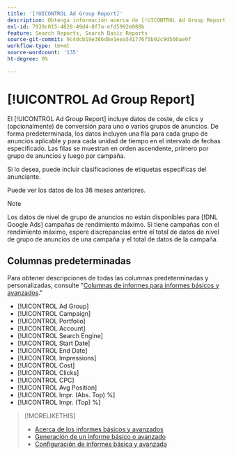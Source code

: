 ```yaml
---
title: '[!UICONTROL Ad Group Report]'
description: Obtenga información acerca de [!UICONTROL Ad Group Report].
exl-id: 7939c015-4828-49d4-8f7a-efd5992e088b
feature: Search Reports, Search Basic Reports
source-git-commit: 9c4dcb19e386d8e1eea541776f5b92c9d500ae9f
workflow-type: tm+mt
source-wordcount: '135'
ht-degree: 0%

---
```


# [!UICONTROL Ad Group Report]

El [!UICONTROL Ad Group Report] incluye datos de coste, de clics y (opcionalmente) de conversión para uno o varios grupos de anuncios. De forma predeterminada, los datos incluyen una fila para cada grupo de anuncios aplicable y para cada unidad de tiempo en el intervalo de fechas especificado. Las filas se muestran en orden ascendente, primero por grupo de anuncios y luego por campaña.

Si lo desea, puede incluir clasificaciones de etiquetas específicas del anunciante.

Puede ver los datos de los 36 meses anteriores.

>[!NOTE]
>
>Los datos de nivel de grupo de anuncios no están disponibles para [!DNL Google Ads] campañas de rendimiento máximo. Si tiene campañas con el rendimiento máximo, espere discrepancias entre el total de datos de nivel de grupo de anuncios de una campaña y el total de datos de la campaña.

## Columnas predeterminadas

Para obtener descripciones de todas las columnas predeterminadas y personalizadas, consulte &quot;[Columnas de informes para informes básicos y avanzados](basic-advanced-report-columns.md).&quot;

* [!UICONTROL Ad Group]
* [!UICONTROL Campaign]
* [!UICONTROL Portfolio]
* [!UICONTROL Account]
* [!UICONTROL Search Engine]
* [!UICONTROL Start Date]
* [!UICONTROL End Date]
* [!UICONTROL Impressions]
* [!UICONTROL Cost]
* [!UICONTROL Clicks]
* [!UICONTROL CPC]
* [!UICONTROL Avg Position]
* [!UICONTROL Impr. (Abs. Top) %]
* [!UICONTROL Impr. (Top) %]

>[!MORELIKETHIS]
>
>* [Acerca de los informes básicos y avanzados](basic-advanced-report-about.md)
>* [Generación de un informe básico o avanzado](basic-advanced-report-generate.md)
>* [Configuración de informes básica y avanzada](basic-advanced-report-settings.md)
